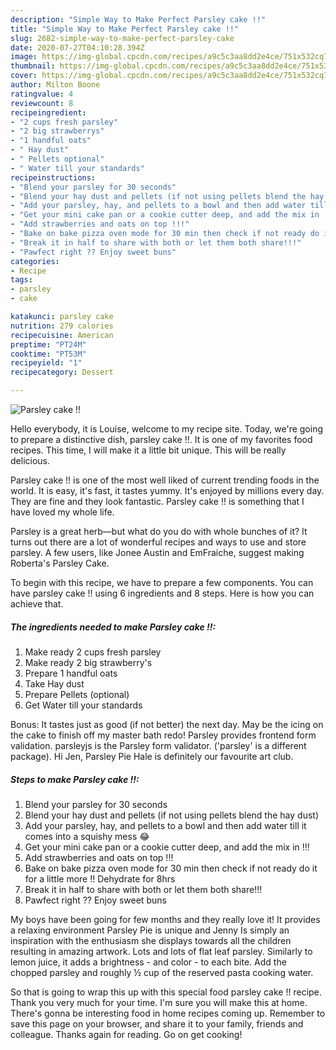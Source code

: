 ```yaml
---
description: "Simple Way to Make Perfect Parsley cake !!"
title: "Simple Way to Make Perfect Parsley cake !!"
slug: 2682-simple-way-to-make-perfect-parsley-cake
date: 2020-07-27T04:10:28.394Z
image: https://img-global.cpcdn.com/recipes/a9c5c3aa8dd2e4ce/751x532cq70/parsley-cake-recipe-main-photo.jpg
thumbnail: https://img-global.cpcdn.com/recipes/a9c5c3aa8dd2e4ce/751x532cq70/parsley-cake-recipe-main-photo.jpg
cover: https://img-global.cpcdn.com/recipes/a9c5c3aa8dd2e4ce/751x532cq70/parsley-cake-recipe-main-photo.jpg
author: Milton Boone
ratingvalue: 4
reviewcount: 8
recipeingredient:
- "2 cups fresh parsley"
- "2 big strawberrys"
- "1 handful oats"
- " Hay dust"
- " Pellets optional"
- " Water till your standards"
recipeinstructions:
- "Blend your parsley for 30 seconds"
- "Blend your hay dust and pellets (if not using pellets blend the hay dust)"
- "Add your parsley, hay, and pellets to a bowl and then add water till it comes into a squishy mess 😂"
- "Get your mini cake pan or a cookie cutter deep, and add the mix in !!!"
- "Add strawberries and oats on top !!!"
- "Bake on bake pizza oven mode for 30 min then check if not ready do it for a little more !! Dehydrate for 8hrs"
- "Break it in half to share with both or let them both share!!!"
- "Pawfect right ?? Enjoy sweet buns"
categories:
- Recipe
tags:
- parsley
- cake

katakunci: parsley cake 
nutrition: 279 calories
recipecuisine: American
preptime: "PT24M"
cooktime: "PT53M"
recipeyield: "1"
recipecategory: Dessert

---
```



![Parsley cake !!](https://img-global.cpcdn.com/recipes/a9c5c3aa8dd2e4ce/751x532cq70/parsley-cake-recipe-main-photo.jpg)

Hello everybody, it is Louise, welcome to my recipe site. Today, we're going to prepare a distinctive dish, parsley cake !!. It is one of my favorites food recipes. This time, I will make it a little bit unique. This will be really delicious.

Parsley cake !! is one of the most well liked of current trending foods in the world. It is easy, it's fast, it tastes yummy. It's enjoyed by millions every day. They are fine and they look fantastic. Parsley cake !! is something that I have loved my whole life.

Parsley is a great herb—but what do you do with whole bunches of it? It turns out there are a lot of wonderful recipes and ways to use and store parsley. A few users, like Jonee Austin and EmFraiche, suggest making Roberta&#39;s Parsley Cake.


To begin with this recipe, we have to prepare a few components. You can have parsley cake !! using 6 ingredients and 8 steps. Here is how you can achieve that.

<!--inarticleads1-->

##### The ingredients needed to make Parsley cake !!:

1. Make ready 2 cups fresh parsley
1. Make ready 2 big strawberry&#39;s
1. Prepare 1 handful oats
1. Take  Hay dust
1. Prepare  Pellets (optional)
1. Get  Water till your standards


Bonus: It tastes just as good (if not better) the next day. May be the icing on the cake to finish off my master bath redo! Parsley provides frontend form validation. parsleyjs is the Parsley form validator. (&#39;parsley&#39; is a different package). Hi Jen, Parsley Pie Hale is definitely our favourite art club. 

<!--inarticleads2-->

##### Steps to make Parsley cake !!:

1. Blend your parsley for 30 seconds
1. Blend your hay dust and pellets (if not using pellets blend the hay dust)
1. Add your parsley, hay, and pellets to a bowl and then add water till it comes into a squishy mess 😂
1. Get your mini cake pan or a cookie cutter deep, and add the mix in !!!
1. Add strawberries and oats on top !!!
1. Bake on bake pizza oven mode for 30 min then check if not ready do it for a little more !! Dehydrate for 8hrs
1. Break it in half to share with both or let them both share!!!
1. Pawfect right ?? Enjoy sweet buns


My boys have been going for few months and they really love it! It provides a relaxing environment Parsley Pie is unique and Jenny Is simply an inspiration with the enthusiasm she displays towards all the children resulting in amazing artwork. Lots and lots of flat leaf parsley. Similarly to lemon juice, it adds a brightness - and color - to each bite. Add the chopped parsley and roughly ½ cup of the reserved pasta cooking water. 

So that is going to wrap this up with this special food parsley cake !! recipe. Thank you very much for your time. I'm sure you will make this at home. There's gonna be interesting food in home recipes coming up. Remember to save this page on your browser, and share it to your family, friends and colleague. Thanks again for reading. Go on get cooking!

